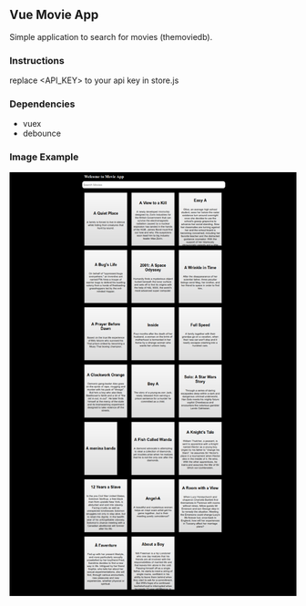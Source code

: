 ## Vue Movie App

Simple application to search for movies (themoviedb).

### Instructions

replace <API_KEY> to your api key in store.js

### Dependencies

- vuex
- debounce

### Image Example

![Alt text](example/image1.png?raw=true 'Title')

